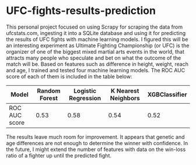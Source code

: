 # UFC-fights-results-prediction
This personal project focused on using Scrapy for scraping the data from ufcstats.com, ingesting it into a SQLite database and using it for predicting the results of UFC fights with machine learning models.
I figured this will be an interesting experiment as Ultimate Fighting Championship (or UFC) is the organizer of one of the biggest mixed martial arts events in the world, that attracts many people who speculate and bet on what the outcome of the match will be.
Based on features such as difference in height, weight, reach and age, I trained and tested four machine learning models.
The ROC AUC score of each of them is included in the table below:

Model | Random Forest | Logistic Regression | K Nearest Neighbors | XGBClassifier
--- | --- | --- | --- |---
ROC AUC score | 0.53 | 0.58 | 0.54 | 0.52

The results leave much room for improvement. It appears that genetic and age differences are not enough to determine the winner with confidence.
In the future, I might extend the number of features with data on the win-loss ratio of a fighter up until the predicted fight.
